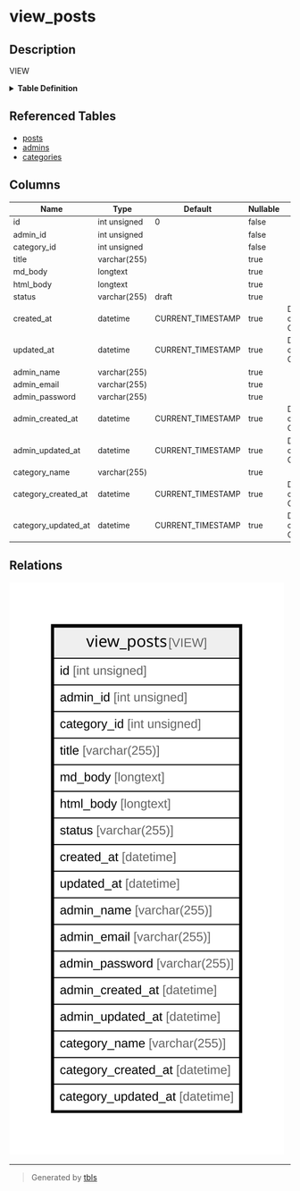 # view_posts

## Description

VIEW

<details>
<summary><strong>Table Definition</strong></summary>

```sql
CREATE VIEW view_posts AS (select `gobel`.`posts`.`id` AS `id`,`gobel`.`posts`.`admin_id` AS `admin_id`,`gobel`.`posts`.`category_id` AS `category_id`,`gobel`.`posts`.`title` AS `title`,`gobel`.`posts`.`md_body` AS `md_body`,`gobel`.`posts`.`html_body` AS `html_body`,`gobel`.`posts`.`status` AS `status`,`gobel`.`posts`.`created_at` AS `created_at`,`gobel`.`posts`.`updated_at` AS `updated_at`,`gobel`.`admins`.`name` AS `admin_name`,`gobel`.`admins`.`email` AS `admin_email`,`gobel`.`admins`.`password` AS `admin_password`,`gobel`.`admins`.`created_at` AS `admin_created_at`,`gobel`.`admins`.`updated_at` AS `admin_updated_at`,`gobel`.`categories`.`name` AS `category_name`,`gobel`.`categories`.`created_at` AS `category_created_at`,`gobel`.`categories`.`updated_at` AS `category_updated_at` from ((`gobel`.`posts` left join `gobel`.`admins` on((`gobel`.`admins`.`id` = `gobel`.`posts`.`admin_id`))) left join `gobel`.`categories` on((`gobel`.`categories`.`id` = `gobel`.`posts`.`category_id`))))
```

</details>

## Referenced Tables

- [posts](posts.md)
- [admins](admins.md)
- [categories](categories.md)

## Columns

| Name | Type | Default | Nullable | Extra Definition | Children | Parents | Comment |
| ---- | ---- | ------- | -------- | ---------------- | -------- | ------- | ------- |
| id | int unsigned | 0 | false |  |  |  |  |
| admin_id | int unsigned |  | false |  |  |  |  |
| category_id | int unsigned |  | false |  |  |  |  |
| title | varchar(255) |  | true |  |  |  |  |
| md_body | longtext |  | true |  |  |  |  |
| html_body | longtext |  | true |  |  |  |  |
| status | varchar(255) | draft | true |  |  |  |  |
| created_at | datetime | CURRENT_TIMESTAMP | true | DEFAULT_GENERATED on update CURRENT_TIMESTAMP |  |  |  |
| updated_at | datetime | CURRENT_TIMESTAMP | true | DEFAULT_GENERATED on update CURRENT_TIMESTAMP |  |  |  |
| admin_name | varchar(255) |  | true |  |  |  |  |
| admin_email | varchar(255) |  | true |  |  |  |  |
| admin_password | varchar(255) |  | true |  |  |  |  |
| admin_created_at | datetime | CURRENT_TIMESTAMP | true | DEFAULT_GENERATED on update CURRENT_TIMESTAMP |  |  |  |
| admin_updated_at | datetime | CURRENT_TIMESTAMP | true | DEFAULT_GENERATED on update CURRENT_TIMESTAMP |  |  |  |
| category_name | varchar(255) |  | true |  |  |  |  |
| category_created_at | datetime | CURRENT_TIMESTAMP | true | DEFAULT_GENERATED on update CURRENT_TIMESTAMP |  |  |  |
| category_updated_at | datetime | CURRENT_TIMESTAMP | true | DEFAULT_GENERATED on update CURRENT_TIMESTAMP |  |  |  |

## Relations

![er](view_posts.svg)

---

> Generated by [tbls](https://github.com/k1LoW/tbls)
